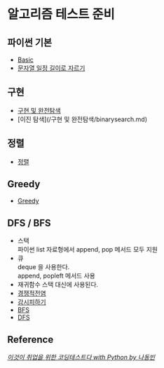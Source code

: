 # 알고리즘 테스트 준비

## 파이썬 기본

* [Basic](/basic/pythonbasic.md)
* [문자열 일정 길이로 자르기](/basic/문자열/일정_길이로_자르기.py)

## 구현

* [구현 및 완전탐색](/구현_및_완전탐색/이론.md)
* [이진 탐색](/구현 및 완전탐색/binarysearch.md)

## 정렬

* [정렬](/정렬/sort.md)  

## Greedy

* [Greedy](/Greedy/greedy.md)

## DFS / BFS

* 스택  
파이썬 list 자료형에서 append, pop 메서드 모두 지원
* 큐  
deque 을 사용한다.  
append, popleft 메서드 사용
* 재귀함수
스택 대신에 사용된다.  
* [경쟁적전염](/DFS,BFS/경쟁적전염.py)
* [감시피하기](/DFS,BFS/감시피하기.py)
* [BFS](/DFS,BFS/BFS.py)
* [DFS](/DFS,BFS/DFS.py)

## Reference

[_이것이 취업을 위한 코딩테스트다 with Python by 나동빈_](https://www.youtube.com/watch?v=Lytj_xcw8mE&list=PLRx0vPvlEmdBFBFOoK649FlEMouHISo8N)